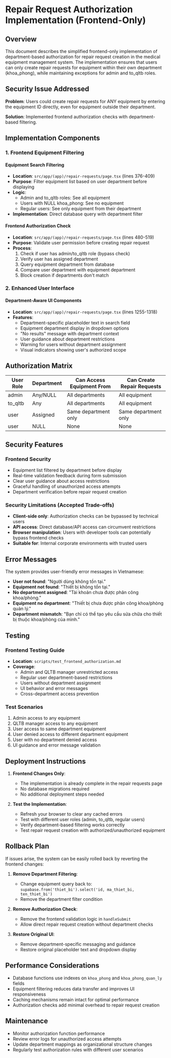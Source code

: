 # Repair Request Authorization Implementation (Frontend-Only)

## Overview

This document describes the simplified frontend-only implementation of department-based authorization for repair request creation in the medical equipment management system. The implementation ensures that users can only create repair requests for equipment within their own department (khoa_phong), while maintaining exceptions for admin and to_qltb roles.

## Security Issue Addressed

**Problem**: Users could create repair requests for ANY equipment by entering the equipment ID directly, even for equipment outside their department.

**Solution**: Implemented frontend authorization checks with department-based filtering.

## Implementation Components

### 1. Frontend Equipment Filtering

#### Equipment Search Filtering
- **Location**: `src/app/(app)/repair-requests/page.tsx` (lines 376-409)
- **Purpose**: Filter equipment list based on user department before displaying
- **Logic**:
  - Admin and to_qltb roles: See all equipment
  - Users with NULL khoa_phong: See no equipment
  - Regular users: See only equipment from their department
- **Implementation**: Direct database query with department filter

#### Frontend Authorization Check
- **Location**: `src/app/(app)/repair-requests/page.tsx` (lines 480-519)
- **Purpose**: Validate user permission before creating repair request
- **Process**:
  1. Check if user has admin/to_qltb role (bypass check)
  2. Verify user has assigned department
  3. Query equipment department from database
  4. Compare user department with equipment department
  5. Block creation if departments don't match

### 2. Enhanced User Interface

#### Department-Aware UI Components
- **Location**: `src/app/(app)/repair-requests/page.tsx` (lines 1255-1318)
- **Features**:
  - Department-specific placeholder text in search field
  - Equipment department display in dropdown options
  - "No results" message with department context
  - User guidance about department restrictions
  - Warning for users without department assignment
  - Visual indicators showing user's authorized scope

## Authorization Matrix

| User Role | Department | Can Access Equipment From | Can Create Repair Requests |
|-----------|------------|---------------------------|----------------------------|
| admin | Any/NULL | All departments | All equipment |
| to_qltb | Any | All departments | All equipment |
| user | Assigned | Same department only | Same department only |
| user | NULL | None | None |

## Security Features

### Frontend Security
- Equipment list filtered by department before display
- Real-time validation feedback during form submission
- Clear user guidance about access restrictions
- Graceful handling of unauthorized access attempts
- Department verification before repair request creation

### Security Limitations (Accepted Trade-offs)
- **Client-side only**: Authorization checks can be bypassed by technical users
- **API access**: Direct database/API access can circumvent restrictions
- **Browser manipulation**: Users with developer tools can potentially bypass frontend checks
- **Suitable for**: Internal corporate environments with trusted users

## Error Messages

The system provides user-friendly error messages in Vietnamese:

- **User not found**: "Người dùng không tồn tại."
- **Equipment not found**: "Thiết bị không tồn tại."
- **No department assigned**: "Tài khoản chưa được phân công khoa/phòng."
- **Equipment no department**: "Thiết bị chưa được phân công khoa/phòng quản lý."
- **Department mismatch**: "Bạn chỉ có thể tạo yêu cầu sửa chữa cho thiết bị thuộc khoa/phòng của mình."

## Testing

### Frontend Testing Guide
- **Location**: `scripts/test_frontend_authorization.md`
- **Coverage**:
  - Admin and QLTB manager unrestricted access
  - Regular user department-based restrictions
  - Users without department assignment
  - UI behavior and error messages
  - Cross-department access prevention

### Test Scenarios
1. Admin access to any equipment
2. QLTB manager access to any equipment
3. User access to same department equipment
4. User denied access to different department equipment
5. User with no department denied access
6. UI guidance and error message validation

## Deployment Instructions

1. **Frontend Changes Only**:
   - The implementation is already complete in the repair requests page
   - No database migrations required
   - No additional deployment steps needed

2. **Test the Implementation**:
   - Refresh your browser to clear any cached errors
   - Test with different user roles (admin, to_qltb, regular users)
   - Verify department-based filtering works correctly
   - Test repair request creation with authorized/unauthorized equipment

## Rollback Plan

If issues arise, the system can be easily rolled back by reverting the frontend changes:

1. **Remove Department Filtering**:
   - Change equipment query back to: `supabase.from('thiet_bi').select('id, ma_thiet_bi, ten_thiet_bi')`
   - Remove the department filter condition

2. **Remove Authorization Check**:
   - Remove the frontend validation logic in `handleSubmit`
   - Allow direct repair request creation without department checks

3. **Restore Original UI**:
   - Remove department-specific messaging and guidance
   - Restore original placeholder text and dropdown display

## Performance Considerations

- Database functions use indexes on `khoa_phong` and `khoa_phong_quan_ly` fields
- Equipment filtering reduces data transfer and improves UI responsiveness
- Caching mechanisms remain intact for optimal performance
- Authorization checks add minimal overhead to repair request creation

## Maintenance

- Monitor authorization function performance
- Review error logs for unauthorized access attempts
- Update department mappings as organizational structure changes
- Regularly test authorization rules with different user scenarios
